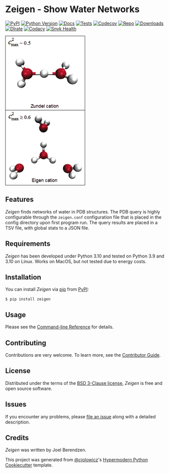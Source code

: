 # Zeigen - Show Water Networks

[![PyPI](https://img.shields.io/pypi/v/zeigen.svg)][pypi status]
[![Python Version](https://img.shields.io/pypi/pyversions/zeigen)][pypi status]
[![Docs](https://img.shields.io/readthedocs/zeigen/latest.svg?label=Read%20the%20Docs)][read the docs]
[![Tests](https://github.com/hydrationdynamics/zeigen/workflows/Tests/badge.svg)][tests]
[![Codecov](https://codecov.io/gh/hydrationdynamics/zeigen/branch/main/graph/badge.svg)][codecov]
[![Repo](https://img.shields.io/github/last-commit/hydrationdynamics/zeigen)][repo]
[![Downloads](https://pepy.tech/badge/zeigen)][downloads]
[![Dlrate](https://img.shields.io/pypi/dm/zeigen)][dlrate]
[![Codacy](https://app.codacy.com/project/badge/Grade/3e29ba5ba23d48888372138790ab26f3)][codacy]
[![Snyk Health](https://snyk.io/advisor/python/zeigen/badge.svg)][snyk]

[pypi status]: https://pypi.org/project/zeigen/
[read the docs]: https://zeigen.readthedocs.io/
[tests]: https://github.com/hydrationdynamics/zeigen/actions?workflow=Tests
[codecov]: https://app.codecov.io/gh/hydrationdynamics/zeigen
[repo]: https://github.com/hydrationdynamics/zeigen
[downloads]: https://pepy.tech/project/zeigen
[dlrate]: https://github.com/hydrationdynamics/zeigen
[codacy]: https://www.codacy.com/gh/hydrationdynamics/zeigen?utm_source=github.com&utm_medium=referral&utm_content=hydrationdynamics/zeigen&utm_campaign=Badge_Grade
[snyk]: https://snyk.io/advisor/python/zeigen

[![logo](https://raw.githubusercontent.com/hydrationdynamics/zeigen/main/docs/_static/logo.png)][logo license]

[logo license]: https://raw.githubusercontent.com/hydrationdynamics/zeigen/main/LICENSE.logo.txt

## Features

_Zeigen_ finds networks of water in PDB structures.
The PDB query is highly configurable through the `zeigen.conf`
configuration file that is placed in the config
directory upon first program run. The query results are
placed in a TSV file, with global stats to a JSON file.

## Requirements

_Zeigen_ has been developed under Python 3.10 and
tested on Python 3.9 and 3.10 on Linux. Works on MacOS, but
not tested due to energy costs.

## Installation

You can install _Zeigen_ via [pip] from [PyPI]:

```console
$ pip install zeigen
```

## Usage

Please see the [Command-line Reference] for details.

## Contributing

Contributions are very welcome.
To learn more, see the [Contributor Guide].

## License

Distributed under the terms of the [BSD 3-Clause license][license],
_Zeigen_ is free and open source software.

## Issues

If you encounter any problems,
please [file an issue] along with a detailed description.

## Credits

_Zeigen_ was written by Joel Berendzen.

This project was generated from [@cjolowicz]'s [Hypermodern Python Cookiecutter] template.

[@cjolowicz]: https://github.com/cjolowicz
[pypi]: https://pypi.org/
[hypermodern python cookiecutter]: https://github.com/cjolowicz/cookiecutter-hypermodern-python
[file an issue]: https://github.com/hydrationdynamics/zeigen/issues
[pip]: https://pip.pypa.io/

<!-- github-only -->

[license]: https://github.com/hydrationdynamics/zeigen/blob/main/LICENSE
[contributor guide]: https://github.com/hydrationdynamics/zeigen/blob/main/CONTRIBUTING.md
[command-line reference]: https://zeigen.readthedocs.io/en/latest/usage.html
